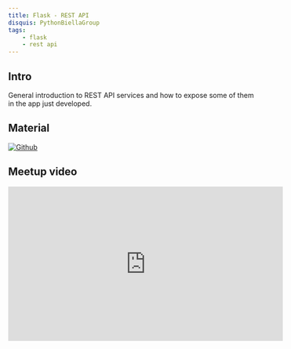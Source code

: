 ```yaml
---
title: Flask - REST API
disquis: PythonBiellaGroup
tags:
    - flask
    - rest api
---
```


## Intro

General introduction to REST API services and how to expose some of them in the app just developed.

## Material

[![Github](https://img.shields.io/badge/GitHub-181717.svg?style=for-the-badge&logo=GitHub&logoColor=white)](https://github.com/PythonBiellaGroup/MaterialeSerate/tree/master/Flask/Lezione10)

## Meetup video

<iframe width="560" height="315" src="https://www.youtube.com/embed/RcNbXuHovXs?si=j9kwzBXUgsHqdEVC" title="YouTube video player" frameborder="0" allow="accelerometer; autoplay; clipboard-write; encrypted-media; gyroscope; picture-in-picture; web-share" allowfullscreen></iframe>